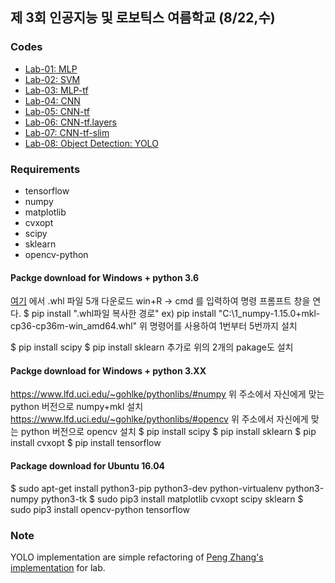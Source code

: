 ## 제 3회 인공지능 및 로보틱스 여름학교 (8/22,수)

### Codes
- [Lab-01: MLP](https://github.com/yonsei-cilab/kros-2018-summer/tree/master/lab-01-MLP)
- [Lab-02: SVM](https://github.com/yonsei-cilab/kros-2018-summer/tree/master/lab-02-SVM)
- [Lab-03: MLP-tf](https://github.com/yonsei-cilab/kros-2018-summer/tree/master/lab-03-MLP-tf)
- [Lab-04: CNN](https://github.com/yonsei-cilab/kros-2018-summer/tree/master/lab-04-CNN)
- [Lab-05: CNN-tf](https://github.com/yonsei-cilab/kros-2018-summer/tree/master/lab-05-CNN-tf.nn)
- [Lab-06: CNN-tf.layers](https://github.com/yonsei-cilab/kros-2018-summer/tree/master/lab-05-CNN-tf.nn)
- [Lab-07: CNN-tf-slim](https://github.com/yonsei-cilab/kros-2018-summer/tree/master/lab-07-CNN-slim)
- [Lab-08: Object Detection: YOLO](https://github.com/yonsei-cilab/yolo-tensorflow)

### Requirements
- tensorflow
- numpy
- matplotlib
- cvxopt
- scipy
- sklearn 
- opencv-python

#### Packge download for Windows + python 3.6
[여기](https://drive.google.com/open?id=1k707gyg--Lb_0uTTmBp7_BsllWR8gofH) 에서 .whl 파일 5개 다운로드
win+R -> cmd 를 입력하여 명령 프롬프트 창을 연다.
$ pip install ".whl파일 복사한 경로"
ex) pip install "C:\1_numpy-1.15.0+mkl-cp36-cp36m-win_amd64.whl"
위 명령어를 사용하여 1번부터 5번까지 설치

$ pip install scipy
$ pip install sklearn
추가로 위의 2개의 pakage도 설치

#### Packge download for Windows + python 3.XX
https://www.lfd.uci.edu/~gohlke/pythonlibs/#numpy
위 주소에서 자신에게 맞는 python 버전으로 numpy+mkl 설치
https://www.lfd.uci.edu/~gohlke/pythonlibs/#opencv
위 주소에서 자신에게 맞는 python 버전으로 opencv 설치
$ pip install scipy
$ pip install sklearn
$ pip install cvxopt
$ pip install tensorflow

#### Package download for Ubuntu 16.04
$ sudo apt-get install python3-pip python3-dev python-virtualenv python3-numpy python3-tk
$ sudo pip3 install matplotlib cvxopt scipy sklearn
$ sudo pip3 install opencv-python tensorflow

### Note
YOLO implementation are simple refactoring of [Peng Zhang's implementation](https://github.com/hizhangp/yolo_tensorflow) for lab.


